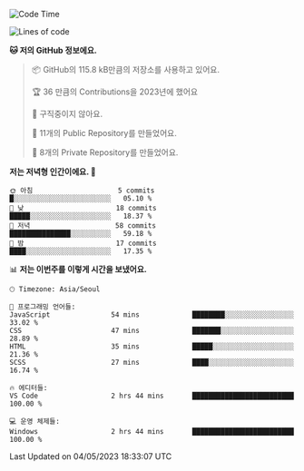  <!--START_SECTION:waka-->
![Code Time](http://img.shields.io/badge/Code%20Time-17%20hrs%201%20min-blue)

![Lines of code](https://img.shields.io/badge/%EC%A0%80%EB%8A%94%20%EC%97%AC%ED%83%9C%EA%B9%8C%EC%A7%80%20-3.5%20million%20%EC%A4%84%EC%9D%98%20%EC%BD%94%EB%93%9C%EB%A5%BC%20%EC%9E%91%EC%84%B1%ED%96%88%EC%96%B4%EC%9A%94.-blue)

**🐱 저의 GitHub 정보에요.** 

> 📦 GitHub의 115.8 kB만큼의 저장소를 사용하고 있어요. 
 > 
> 🏆 36 만큼의 Contributions을 2023년에 했어요
 > 
> 🚫 구직중이지 않아요.
 > 
> 📜 11개의 Public Repository를 만들었어요. 
 > 
> 🔑 8개의 Private Repository를 만들었어요. 
 > 
**저는 저녁형 인간이에요. 🦉** 

```text
🌞 아침                     5 commits           █░░░░░░░░░░░░░░░░░░░░░░░░   05.10 % 
🌆 낮　                     18 commits          █████░░░░░░░░░░░░░░░░░░░░   18.37 % 
🌃 저녁                     58 commits          ███████████████░░░░░░░░░░   59.18 % 
🌙 밤　                     17 commits          ████░░░░░░░░░░░░░░░░░░░░░   17.35 % 
```


📊 **저는 이번주를 이렇게 시간을 보냈어요.** 

```text
🕑︎ Timezone: Asia/Seoul

💬 프로그래밍 언어들: 
JavaScript               54 mins             ████████░░░░░░░░░░░░░░░░░   33.02 % 
CSS                      47 mins             ███████░░░░░░░░░░░░░░░░░░   28.89 % 
HTML                     35 mins             █████░░░░░░░░░░░░░░░░░░░░   21.36 % 
SCSS                     27 mins             ████░░░░░░░░░░░░░░░░░░░░░   16.74 % 

🔥 에디터들: 
VS Code                  2 hrs 44 mins       █████████████████████████   100.00 % 

💻 운영 체제들: 
Windows                  2 hrs 44 mins       █████████████████████████   100.00 % 
```


 Last Updated on 04/05/2023 18:33:07 UTC
<!--END_SECTION:waka-->
